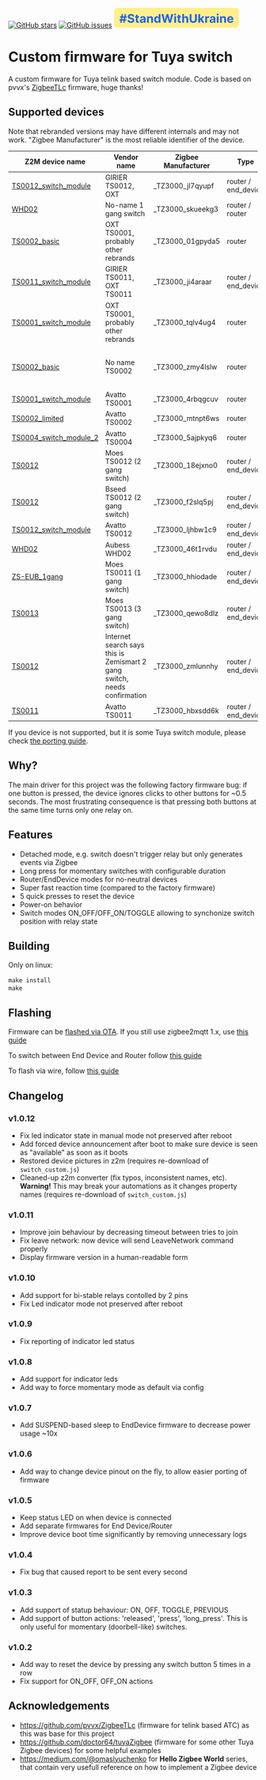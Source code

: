 [![GitHub stars](https://img.shields.io/github/stars/romasku/tuya-zigbee-switch.svg)](https://github.com/romasku/tuya-zigbee-switch/stargazers)
[![GitHub issues](https://img.shields.io/github/issues/romasku/tuya-zigbee-switch.svg)](https://github.com/romasku/tuya-zigbee-switch/issues)
[![StandWithUkraine](https://raw.githubusercontent.com/vshymanskyy/StandWithUkraine/main/badges/StandWithUkraine.svg)](https://github.com/vshymanskyy/StandWithUkraine/blob/main/docs/README.md)

# Custom firmware for Tuya switch

A custom firmware for Tuya telink based switch module. Code is based on pvvx's [ZigbeeTLc](https://github.com/pvvx/ZigbeeTLc) firmware, huge thanks!

## Supported devices

Note that rebranded versions may have different internals and may not work. "Zigbee Manufacturer" is the most reliable identifier of the device.

| Z2M device name | Vendor name | Zigbee Manufacturer | Type | Status | Issue |
| --- | --- | --- | --- | --- | --- |
| [TS0012_switch_module](https://www.zigbee2mqtt.io/devices/TS0012_switch_module.html) | GIRIER TS0012, OXT  | _TZ3000_jl7qyupf | router / end_device | Supported |    -  | 
| [WHD02](https://www.zigbee2mqtt.io/devices/WHD02.html) | No-name 1 gang switch  | _TZ3000_skueekg3 | router / router | Supported |    -  | 
| [TS0002_basic](https://www.zigbee2mqtt.io/devices/TS0002_basic.html) | OXT TS0001, probably other rebrands  | _TZ3000_01gpyda5 | router | Supported |   [link](https://github.com/romasku/tuya-zigbee-switch/issues/6)  | 
| [TS0011_switch_module](https://www.zigbee2mqtt.io/devices/TS0011_switch_module.html) | GIRIER TS0011, OXT TS0011  | _TZ3000_ji4araar | router / end_device | Supported |   [link](https://github.com/romasku/tuya-zigbee-switch/issues/4)  | 
| [TS0001_switch_module](https://www.zigbee2mqtt.io/devices/TS0001_switch_module.html) | OXT TS0001, probably other rebrands  | _TZ3000_tqlv4ug4 | router | Supported |   [link](https://github.com/romasku/tuya-zigbee-switch/issues/6)  | 
| [TS0002_basic](https://www.zigbee2mqtt.io/devices/TS0002_basic.html) | No name TS0002  | _TZ3000_zmy4lslw | router | Supported, but manufacturer name needs confirmation |   [link](https://github.com/romasku/tuya-zigbee-switch/issues/6)  | 
| [TS0001_switch_module](https://www.zigbee2mqtt.io/devices/TS0001_switch_module.html) | Avatto TS0001  | _TZ3000_4rbqgcuv | router | Supported |   [link](https://github.com/romasku/tuya-zigbee-switch/issues/9)  | 
| [TS0002_limited](https://www.zigbee2mqtt.io/devices/TS0002_limited.html) | Avatto TS0002  | _TZ3000_mtnpt6ws | router | Supported |   [link](https://github.com/romasku/tuya-zigbee-switch/issues/9)  | 
| [TS0004_switch_module_2](https://www.zigbee2mqtt.io/devices/TS0004_switch_module_2.html) | Avatto TS0004  | _TZ3000_5ajpkyq6 | router | Supported |   [link](https://github.com/romasku/tuya-zigbee-switch/issues/9)  | 
| [TS0012](https://www.zigbee2mqtt.io/devices/TS0012.html) | Moes TS0012 (2 gang switch)  | _TZ3000_18ejxno0 | router / end_device | In progress |   [link](https://github.com/romasku/tuya-zigbee-switch/issues/14)  | 
| [TS0012](https://www.zigbee2mqtt.io/devices/TS0012.html) | Bseed TS0012 (2 gang switch)  | _TZ3000_f2slq5pj | router / end_device | Supported |   [link](https://github.com/romasku/tuya-zigbee-switch/pull/23)  | 
| [TS0012_switch_module](https://www.zigbee2mqtt.io/devices/TS0012_switch_module.html) | Avatto TS0012  | _TZ3000_ljhbw1c9 | router / end_device | Supported |   [link](https://github.com/romasku/tuya-zigbee-switch/issues/16)  | 
| [WHD02](https://www.zigbee2mqtt.io/devices/WHD02.html) | Aubess WHD02  | _TZ3000_46t1rvdu | router / end_device | Supported |   [link](https://github.com/romasku/tuya-zigbee-switch/issues/18)  | 
| [ZS-EUB_1gang](https://www.zigbee2mqtt.io/devices/ZS-EUB_1gang.html) | Moes TS0011 (1 gang switch)  | _TZ3000_hhiodade | router / end_device | In progress |   [link](https://github.com/romasku/tuya-zigbee-switch/issues/14)  | 
| [TS0013](https://www.zigbee2mqtt.io/devices/TS0013.html) | Moes TS0013 (3 gang switch)  | _TZ3000_qewo8dlz | router / end_device | In progress |   [link](https://github.com/romasku/tuya-zigbee-switch/issues/14)  | 
| [TS0012](https://www.zigbee2mqtt.io/devices/TS0012.html) | Internet search says this is Zemismart 2 gang switch, needs confirmation  | _TZ3000_zmlunnhy | router / end_device | In progress |   [link](https://github.com/romasku/tuya-zigbee-switch/issues/19)  | 
| [TS0011](https://www.zigbee2mqtt.io/devices/TS0011.html) | Avatto TS0011  | _TZ3000_hbxsdd6k | router / end_device | Supported |   [link](https://github.com/romasku/tuya-zigbee-switch/issues/16)  | 

If you device is not supported, but it is some Tuya switch module, please check [the porting guide](./docs/porting_to_new_device.md).

## Why?

The main driver for this project was the following factory firmware bug: if one button is pressed, the device ignores clicks to other buttons for ~0.5 seconds. The most frustrating consequence is that pressing both buttons at the same time turns only one relay on.

## Features

- Detached mode, e.g. switch doesn't trigger relay but only generates events via Zigbee
- Long press for momentary switches with configurable duration
- Router/EndDevice modes for no-neutral devices
- Super fast reaction time (compared to the factory firmware)
- 5 quick presses to reset the device
- Power-on behavior 
- Switch modes ON_OFF/OFF_ON/TOGGLE allowing to synchonize switch position with relay state

## Building

Only on linux:

```
make install
make
```

## Flashing

Firmware can be [flashed via OTA](./docs/ota_flash.md). If you still use zigbee2mqtt 1.x, use [this guide](./docs/ota_flash_z2m_v1.md)

To switch between End Device and Router follow [this guide](./docs/change_device_type.md)

To flash via wire, follow [this guide](./docs/flashing_via_wire.md)

## Changelog

### v1.0.12

- Fix led indicator state in manual mode not preserved after reboot
- Add forced device announcement after boot to make sure device is seen as "available" as soon as it boots
- Restored device pictures in z2m (requires re-download of `switch_custom.js`)
- Cleaned-up z2m converter (fix typos, inconsistent names, etc). **Warning!** This may break your automations as it changes 
  property names (requires re-download of `switch_custom.js`)

### v1.0.11

- Improve join behaviour by decreasing timeout between tries to join
- Fix leave network: now device will send LeaveNetwork command properly
- Display firmware version in a human-readable form

### v1.0.10

- Add support for bi-stable relays contolled by 2 pins
- Fix Led indicator mode not preserved after reboot

### v1.0.9

- Fix reporting of indicator led status

### v1.0.8

- Add support for indicator leds
- Add way to force momentary mode as default via config

### v1.0.7

- Add SUSPEND-based sleep to EndDevice firmware to decrease power usage ~10x

### v1.0.6

- Add way to change device pinout on the fly, to allow easier porting of firmware 

### v1.0.5

- Keep status LED on when device is connected
- Add separate firmwares for End Device/Router
- Improve device boot time significantly by removing unnecessary logs 

### v1.0.4

- Fix bug that caused report to be sent every second

### v1.0.3

- Add support of statup behaviour: ON, OFF, TOGGLE, PREVIOUS
- Add support of button actions: 'released', 'press', 'long_press'. This is only useful for momentary (doorbell-like) switches.

### v1.0.2

- Add way to reset the device by pressing any switch button 5 times in a row 
- Fix support for ON_OFF, OFF_ON actions


## Acknowledgements

- https://github.com/pvvx/ZigbeeTLc (firmware for telink based ATC) as this was base for this project
- https://github.com/doctor64/tuyaZigbee (firmware for some other Tuya Zigbee devices) for some helpful examples
- https://medium.com/@omaslyuchenko for **Hello Zigbee World** series, that contain very usefull reference on how to implement a Zigbee device 
